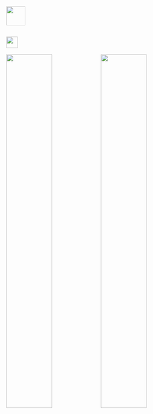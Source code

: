 <!-- # <code style="color : #DA7885">I'm Cristina</code> 
## <code style="color: #E1B2A2"> Software Engineer Student </code>  -->

# <img src="https://img.shields.io/badge/I'm%20Cristina%20💗-%23DA7885?style=for-the-badge&labelColor=2D2D2D) height=" height="50"/>

##  <img src="https://img.shields.io/badge/Software%20Engineer%20Student%20💻-%23E1B2A2?style=for-the-badge&labelColor=2D2D2D)" height="30" />

<img align="left" width="49%" src="https://github-readme-stats.vercel.app/api?username=cristinat21&show_icons=true&theme=date_night&hide=stars,contribs" />

<img align="left" width="49%" src="https://github-readme-stats.vercel.app/api/top-langs/?username=cristinat21&langs_count=7&theme=date_night&layout=compact&hide_progress=true" />